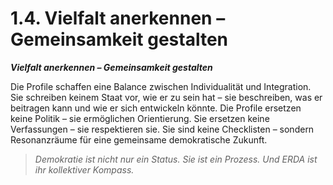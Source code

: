 # 1.4. Vielfalt anerkennen – Gemeinsamkeit gestalten

_**Vielfalt anerkennen – Gemeinsamkeit gestalten**_

Die Profile schaffen eine Balance zwischen Individualität und Integration. Sie schreiben keinem Staat vor, wie er zu sein hat – sie beschreiben, was er beitragen kann und wie er sich entwickeln könnte. Die Profile ersetzen keine Politik – sie ermöglichen Orientierung. Sie ersetzen keine Verfassungen – sie respektieren sie. Sie sind keine Checklisten – sondern Resonanzräume für eine gemeinsame demokratische Zukunft.

> _Demokratie ist nicht nur ein Status. Sie ist ein Prozess. Und ERDA ist ihr kollektiver Kompass._
